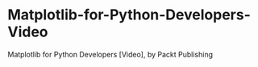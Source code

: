 # Matplotlib-for-Python-Developers-Video
Matplotlib for Python Developers [Video], by Packt Publishing
